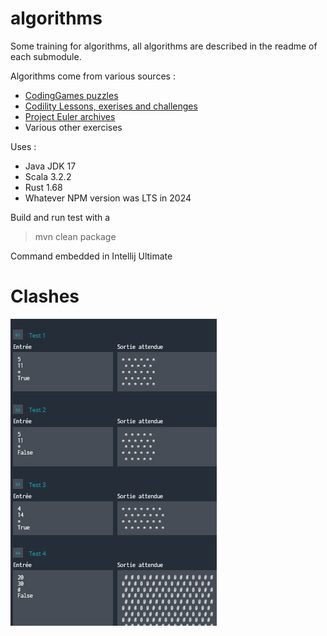# algorithms
Some training for algorithms, all algorithms are described in the readme of each submodule.

Algorithms come from various sources :
* [CodingGames puzzles](https://www.codingame.com/training)
* [Codility Lessons, exerises and challenges](https://app.codility.com/programmers/)
* [Project Euler archives](https://projecteuler.net/archives)
* Various other exercises

Uses : 

* Java JDK 17
* Scala 3.2.2
* Rust 1.68
* Whatever NPM version was LTS in 2024

Build and run test with a 

> mvn clean package

Command embedded in Intellij Ultimate

# Clashes

![Clash display array of one char](./readme-resources/clash1.png)